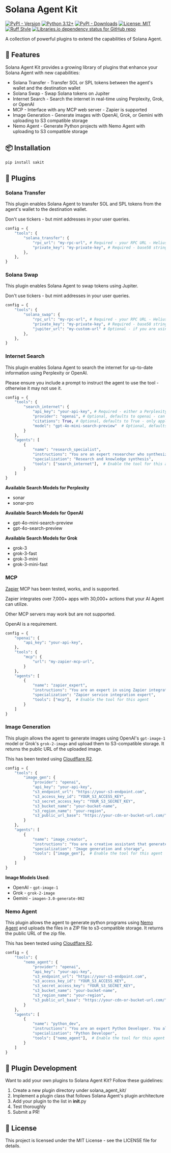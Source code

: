 # Solana Agent Kit

[![PyPI - Version](https://img.shields.io/pypi/v/sakit)](https://pypi.org/project/sakit)
[![Python 3.12+](https://img.shields.io/badge/python-3.12+-blue.svg)](https://www.python.org/downloads/)
[![PyPI - Downloads](https://img.shields.io/pypi/dm/sakit)](https://pypi.org/project/sakit/)
[![License: MIT](https://img.shields.io/badge/License-MIT-green.svg)](https://opensource.org/licenses/MIT)
[![Ruff Style](https://img.shields.io/badge/style-ruff-41B5BE)](https://github.com/astral-sh/ruff)
[![Libraries.io dependency status for GitHub repo](https://img.shields.io/librariesio/github/truemagic-coder/solana-agent-kit)](https://libraries.io/pypi/sakit)

A collection of powerful plugins to extend the capabilities of Solana Agent.

## 🚀 Features
Solana Agent Kit provides a growing library of plugins that enhance your Solana Agent with new capabilities:

* Solana Transfer - Transfer SOL or SPL tokens between the agent's wallet and the destination wallet
* Solana Swap - Swap Solana tokens on Jupiter
* Internet Search - Search the internet in real-time using Perplexity, Grok, or OpenAI
* MCP - Interface with any MCP web server - Zapier is supported
* Image Generation - Generate images with OpenAI, Grok, or Gemini with uploading to S3 compatible storage
* Nemo Agent - Generate Python projects with Nemo Agent with uploading to S3 compatible storage

## 📦 Installation

```bash
pip install sakit
```

## 🔌 Plugins

### Solana Transfer

This plugin enables Solana Agent to transfer SOL and SPL tokens from the agent's wallet to the destination wallet.

Don't use tickers - but mint addresses in your user queries.

```python
config = {
    "tools": {
        "solana_transfer": {
            "rpc_url": "my-rpc-url", # Required - your RPC URL - Helius is recommended
            "private_key": "my-private-key", # Required - base58 string - please use env vars to store the key as it is very confidential
        },
    },
}
```

### Solana Swap

This plugin enables Solana Agent to swap tokens using Jupiter.

Don't use tickers - but mint addresses in your user queries.

```python
config = {
    "tools": {
        "solana_swap": {
            "rpc_url": "my-rpc-url", # Required - your RPC URL - Helius is recommended
            "private_key": "my-private-key", # Required - base58 string - please use env vars to store the key as it is very confidential
            "jupiter_url": "my-custom-url" # Optional - if you are using a custom Jupiter service like Metis from QuickNode
        },
    },
}
```

### Internet Search
This plugin enables Solana Agent to search the internet for up-to-date information using Perplexity or OpenAI.

Please ensure you include a prompt to instruct the agent to use the tool - otherwise it may not use it.

```python
config = {    
    "tools": {
        "search_internet": {
            "api_key": "your-api-key", # Required - either a Perplexity, Grok, or OpenAI API key
            "provider": "openai", # Optional, defaults to openai - can be "openai', "perplexity", or "grok" - grok also searches X
            "citations": True, # Optional, defaults to True - only applies for Perplexity and Grok
            "model": "gpt-4o-mini-search-preview"  # Optional, defaults to "sonar" for Perplexity or "gpt-4o-mini-search-preview" for OpenAI or "grok-3-mini-fast" for Grok
        }
    },
    "agents": [
        {
            "name": "research_specialist",
            "instructions": "You are an expert researcher who synthesizes complex information clearly. You use your search_internet tool to get the latest information.",
            "specialization": "Research and knowledge synthesis",
            "tools": ["search_internet"],  # Enable the tool for this agent
        }
    ]
}
```

**Available Search Models for Perplexity**
* sonar
* sonar-pro

**Available Search Models for OpenAI**
* gpt-4o-mini-search-preview
* gpt-4o-search-preview

**Available Search Models for Grok**
* grok-3
* grok-3-fast
* grok-3-mini
* grok-3-mini-fast

### MCP

[Zapier](https://zapier.com/mcp) MCP has been tested, works, and is supported.

Zapier integrates over 7,000+ apps with 30,000+ actions that your AI Agent can utilize.

Other MCP servers may work but are not supported.

OpenAI is a requirement.

```python
config = {
    "openai": {
        "api_key": "your-api-key",
    },
    "tools": {
        "mcp": {
            "url": "my-zapier-mcp-url",
        }
    },
    "agents": [
        {
            "name": "zapier_expert",
            "instructions": "You are an expert in using Zapier integrations using MCP. You always use the mcp tool to perform Zapier AI like actions.",
            "specialization": "Zapier service integration expert",
            "tools": ["mcp"],  # Enable the tool for this agent
        }
    ]
}
```

### Image Generation

This plugin allows the agent to generate images using OpenAI's `gpt-image-1` model or Grok's `grok-2-image` and upload them to S3-compatible storage. It returns the public URL of the uploaded image.

This has been tested using [Cloudflare R2](https://developers.cloudflare.com/r2/).

```python
config = {
    "tools": {
        "image_gen": {
            "provider": "openai",                                        # Required: either "openai", "grok", or "gemini"
            "api_key": "your-api-key",                                   # Required: your OpenAI or Grok or Gemini API key
            "s3_endpoint_url": "https://your-s3-endpoint.com",           # Required: e.g., https://nyc3.digitaloceanspaces.com
            "s3_access_key_id": "YOUR_S3_ACCESS_KEY",                    # Required: Your S3 access key ID
            "s3_secret_access_key": "YOUR_S3_SECRET_KEY",                # Required: Your S3 secret access key
            "s3_bucket_name": "your-bucket-name",                        # Required: The name of your S3 bucket
            "s3_region_name": "your-region",                             # Optional: e.g., "nyc3", needed by some providers
            "s3_public_url_base": "https://your-cdn-or-bucket-url.com/", # Optional: Custom base URL for public links (include trailing slash). If omitted, a standard URL is constructed.
        }
    },
    "agents": [
        {
            "name": "image_creator",
            "instructions": "You are a creative assistant that generates images based on user descriptions. Use the image_gen tool to create and store the image.",
            "specialization": "Image generation and storage",
            "tools": ["image_gen"],  # Enable the tool for this agent
        }
    ]
}
```

**Image Models Used:**

* OpenAI - `gpt-image-1`
* Grok - `grok-2-image`
* Gemini - `imagen-3.0-generate-002`


### Nemo Agent

This plugin allows the agent to generate python programs using [Nemo Agent](https://nemo-agent.com) and uploads the files in a ZIP file to s3-compatible storage. It returns the public URL of the zip file.

This has been tested using [Cloudflare R2](https://developers.cloudflare.com/r2/).

```python
config = {
    "tools": {
        "nemo_agent": {
            "provider": "openai",                                        # Required: either "openai" or "gemini"
            "api_key": "your-api-key",                                   # Required: your OpenAI or Gemini API key
            "s3_endpoint_url": "https://your-s3-endpoint.com",           # Required: e.g., https://nyc3.digitaloceanspaces.com
            "s3_access_key_id": "YOUR_S3_ACCESS_KEY",                    # Required: Your S3 access key ID
            "s3_secret_access_key": "YOUR_S3_SECRET_KEY",                # Required: Your S3 secret access key
            "s3_bucket_name": "your-bucket-name",                        # Required: The name of your S3 bucket
            "s3_region_name": "your-region",                             # Optional: e.g., "nyc3", needed by some providers
            "s3_public_url_base": "https://your-cdn-or-bucket-url.com/", # Optional: Custom base URL for public links (include trailing slash). If omitted, a standard URL is constructed.
        }
    },
    "agents": [
        {
            "name": "python_dev",
            "instructions": "You are an expert Python Developer. You always use your nemo_agent tool to generate python code.",
            "specialization": "Python Developer",
            "tools": ["nemo_agent"],  # Enable the tool for this agent
        }
    ]
}
```

## 🧩 Plugin Development
Want to add your own plugins to Solana Agent Kit? Follow these guidelines:

1. Create a new plugin directory under solana_agent_kit/
2. Implement a plugin class that follows Solana Agent's plugin architecture
3. Add your plugin to the list in __init__.py
4. Test thoroughly
5. Submit a PR!

## 📄 License
This project is licensed under the MIT License - see the LICENSE file for details.
